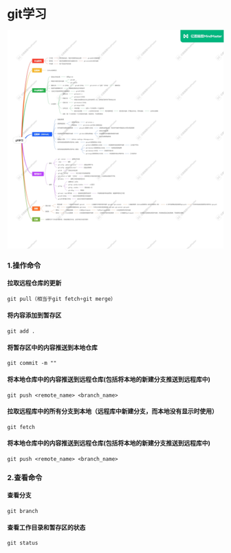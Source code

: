 # git学习
![git思维导图](https://github.com/jiangwayway/Web-learning/blob/dev/image/git%E5%AD%A6%E4%B9%A0.jpeg?raw=true)

### 1.操作命令
#### 拉取远程仓库的更新
```js
git pull（相当于git fetch+git merge）
```
#### 将内容添加到暂存区
```
git add .
```
#### 将暂存区中的内容推送到本地仓库
```
git commit -m ""
```
#### 将本地仓库中的内容推送到远程仓库(包括将本地的新建分支推送到远程库中)
```
git push <remote_name> <branch_name>
```
#### 拉取远程库中的所有分支到本地（远程库中新建分支，而本地没有显示时使用）
```
git fetch
```
#### 将本地仓库中的内容推送到远程仓库(包括将本地的新建分支推送到远程库中)
```
git push <remote_name> <branch_name>
```
### 2.查看命令

#### 查看分支
```
git branch
```
#### 查看工作目录和暂存区的状态
```
git status
```

